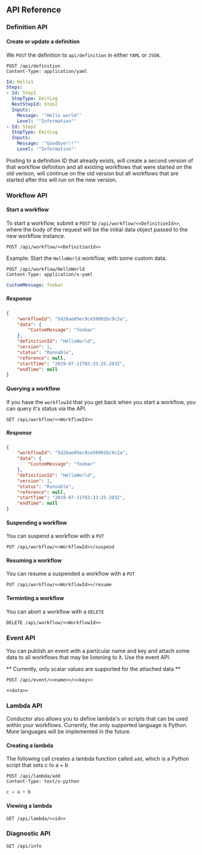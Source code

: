 ## API Reference

### Definition API

#### Create or update a definition

We `POST` the definition to `api/definition` in either `YAML` or `JSON`.

```http
POST /api/definition
Content-Type: application/yaml
```
```yml
Id: Hello1
Steps:
- Id: Step1
  StepType: EmitLog
  NextStepId: Step2
  Inputs:
    Message: '"Hello world"'
    Level: '"Information"'
- Id: Step2
  StepType: EmitLog
  Inputs:
    Message: '"Goodbye!!!"'
    Level: '"Information"'
```

Posting to a definition ID that already exists, will create a second version of that workflow definition and all existing workflows that were started on the old verison, will continue on the old version but all workflows that are started after this will run on the new version.


### Workflow API

#### Start a workflow

To start a workflow, submit a `POST` to `/api/workflow/<<DefinitionId>>`, where the body of the request will be the initial data object passed to the new workflow instance.

```
POST /api/workflow/<<DefinitionId>>

```
Example: Start the `HelloWorld` workflow, with some custom data.
```
POST /api/workflow/HelloWorld
Content-Type: application/x-yaml
```
```yaml
CustomMessage: foobar
```

##### Response

```json
{
    "workflowId": "5d26ae05ec9ce50001bc9c2a",
    "data": {
        "CustomMessage": "foobar"
    },
    "definitionId": "HelloWorld",
    "version": 1,
    "status": "Runnable",
    "reference": null,
    "startTime": "2019-07-11T03:33:25.203Z",
    "endTime": null
}
```

#### Querying a workflow

If you have the `workflowId` that you get back when you start a workflow, you can query it's status via the API.

```
GET /api/workflow/<<WorkflowId>>
```

##### Response

```json
{
    "workflowId": "5d26ae05ec9ce50001bc9c2a",
    "data": {
        "CustomMessage": "foobar"
    },
    "definitionId": "HelloWorld",
    "version": 1,
    "status": "Runnable",
    "reference": null,
    "startTime": "2019-07-11T03:33:25.203Z",
    "endTime": null
}
```

#### Suspending a workflow

You can suspend a workflow with a `PUT`

```
PUT /api/workflow/<<WorkflowId>>/suspend
```


#### Resuming a workflow

You can resume a suspended a workflow with a `PUT`

```
PUT /api/workflow/<<WorkflowId>>/resume
```

#### Terminting a workflow

You can abort a workflow with a `DELETE`

```
DELETE /api/workflow/<<WorkflowId>>
```


### Event API

You can publish an event with a particular name and key and attach some data to all workflows that may be listening to it.  Use the event API.

** Currently, only scalar values are supported for the attached data **

```
POST /api/event/<<name>>/<<key>>
```
```
<<data>>
```


### Lambda API

Conductor also allows you to define lambda's or scripts that can be used within your workflows.  Currently, the only supported language is Python.  More languages will be implemented in the future.

#### Creating a lambda

The following call creates a lambda function called `add`, which is a Python script that sets c to a + b
```
POST /api/lambda/add
Content-Type: text/x-python
```
```python
c = a + b
```

#### Viewing a lambda

```
GET /api/lambda/<<id>>
```


### Diagnostic API

```
GET /api/info
```
